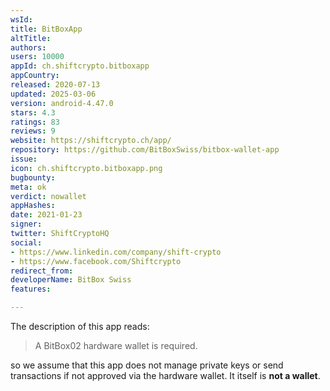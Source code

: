 ```yaml
---
wsId: 
title: BitBoxApp
altTitle: 
authors: 
users: 10000
appId: ch.shiftcrypto.bitboxapp
appCountry: 
released: 2020-07-13
updated: 2025-03-06
version: android-4.47.0
stars: 4.3
ratings: 83
reviews: 9
website: https://shiftcrypto.ch/app/
repository: https://github.com/BitBoxSwiss/bitbox-wallet-app
issue: 
icon: ch.shiftcrypto.bitboxapp.png
bugbounty: 
meta: ok
verdict: nowallet
appHashes: 
date: 2021-01-23
signer: 
twitter: ShiftCryptoHQ
social:
- https://www.linkedin.com/company/shift-crypto
- https://www.facebook.com/Shiftcrypto
redirect_from: 
developerName: BitBox Swiss
features: 

---
```


The description of this app reads:

> A BitBox02 hardware wallet is required.

so we assume that this app does not manage private keys or send transactions if
not approved via the hardware wallet. It itself is **not a wallet**.
